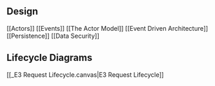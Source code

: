 ## Design

[[Actors]]
[[Events]]
[[The Actor Model]]
[[Event Driven Architecture]]
[[Persistence]]
[[Data Security]]

## Lifecycle Diagrams

[[_E3 Request Lifecycle.canvas|E3 Request Lifecycle]]
